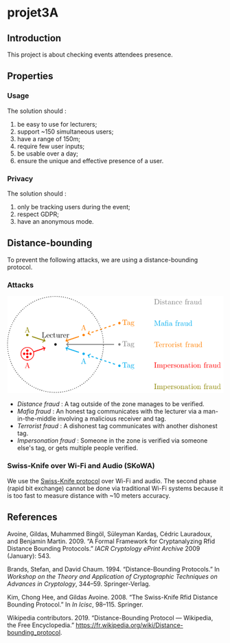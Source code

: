 # projet3A

## Introduction

This project is about checking events attendees presence.

## Properties

### Usage

The solution should :

1. be easy to use for lecturers;
1. support ~150 simultaneous users;
1. have a range of 150m;
1. require few user inputs;
1. be usable over a day;
1. ensure the unique and effective presence of a user.

### Privacy

The solution should :

1. only be tracking users during the event;
1. respect GDPR;
1. have an anonymous mode.

## Distance-bounding

To prevent the following attacks, we are using a distance-bounding protocol.

### Attacks

<p align="center">
  <img src="presentation/mi-parcours/assets/schema.svg">
</p>

- *Distance fraud* : A tag outside of the zone manages to be verified.
- *Mafia fraud* : An honest tag communicates with the lecturer via a man-in-the-middle involving a malicious receiver and tag.
- *Terrorist fraud* : A dishonest tag communicates with another dishonest tag.
- *Impersonation fraud* : Someone in the zone is verified via someone else's tag, or gets multiple people verified.

### Swiss-Knife over Wi-Fi and Audio (SKoWA)

We use the [Swiss-Knife protocol](http://www.avoine.net/rfid/download/papers/KimAKSP-2008-icisc.pdf) over Wi-Fi and audio. The second phase (rapid bit exchange) cannot be done via traditional Wi-Fi systems because it is too fast to measure distance with ~10 meters accuracy.

## References

<div id="ref-attack">
    <p>Avoine, Gildas, Muhammed Bingöl, Süleyman Kardaş, Cédric Lauradoux, and Benjamin Martin. 2009. “A Formal
        Framework for Cryptanalyzing Rfid Distance Bounding Protocols.” <em>IACR Cryptology ePrint Archive</em> 2009
        (January): 543.</p>
</div>
<div id="ref-DB1">
    <p>Brands, Stefan, and David Chaum. 1994. “Distance-Bounding Protocols.” In <em>Workshop on the Theory and
            Application of Cryptographic Techniques on Advances in Cryptology</em>, 344–59. Springer-Verlag.</p>
</div>
<div id="ref-SwissKnife">
    <p>Kim, Chong Hee, and Gildas Avoine. 2008. “The Swiss-Knife Rfid Distance Bounding Protocol.” In <em>In Icisc</em>,
        98–115. Springer.</p>
</div>
<div id="ref-wiki:pdd">
    <p>Wikipedia contributors. 2019. “Distance-Bounding Protocol — Wikipedia, the Free Encyclopedia.” <a
            href="https://fr.wikipedia.org/wiki/Distance-bounding_protocol">https://fr.wikipedia.org/wiki/Distance-bounding_protocol</a>.
    </p>
</div>